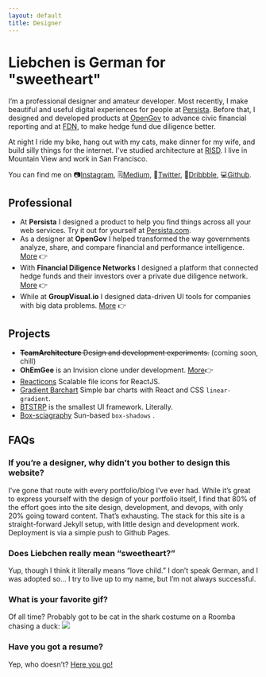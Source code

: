 ```yaml
---
layout: default
title: Designer
---
```


# Liebchen is German for "sweetheart"

I’m a professional designer and amateur developer. Most recently, I make beautiful and useful digital experiences for people at [Persista](https://persista.com). Before that, I designed and developed products at [OpenGov](https://opengov.com) to advance civic financial reporting and at [FDN](http://gofdn.com), to make hedge fund due diligence better.

At night I ride my bike, hang out with my cats, make dinner for my wife, and build silly things for the internet. I've studied architecture at [RISD](http://risd.edu). I live in Mountain View and work in San Francisco.

You can find me on 📷[Instagram](https://www.instagram.com/andrewliebchen/), 🗒[Medium](https://medium.com/@andrewliebchen), 🐣[Twitter](https://twitter.com/andrewliebchen), 🏀[Dribbble](https://dribbble.com/andrewliebchen), 💻[Github](https://github.com/andrewliebchen).


## Professional
* At **Persista** I designed a product to help you find things across all your web services. Try it out for yourself at [Persista.com](https://persista.com).
* As a designer at **OpenGov** I helped transformed the way governments analyze, share, and compare financial and performance intelligence. [More](/opengov) 👉
* With **Financial Diligence Networks** I designed a platform that connected hedge funds and their investors over a private due diligence network. [More](/fdn) 👉
* While at **GroupVisual.io** I designed data-driven UI tools for companies with big data problems. [More](/groupvisualio) 👉


## Projects
* ~~**TeamArchitecture** Design and development experiments.~~ (coming soon, chill)
* **OhEmGee** is an Invision clone under development. [More](/ohemgee)👉
* [Reacticons](https://www.npmjs.com/package/reacticons) Scalable file icons for ReactJS.
* [Gradient Barchart](https://www.npmjs.com/package/gradient-barchart) Simple bar charts with React and CSS `linear-gradient`.
* [BTSTRP](https://www.npmjs.com/package/btstrp) is the smallest UI framework. Literally.
* [Box-sciagraphy](https://www.npmjs.com/package/box-sciagraphy) Sun-based `box-shadows` .


## FAQs

### If you’re a designer, why didn’t you bother to design this website?
I’ve gone that route with every portfolio/blog I’ve ever had. While it’s great to express yourself with the design of your portfolio itself, I find that 80% of the effort goes into the site design, development, and devops, with only 20% going toward content. That’s exhausting. The stack for this site is a straight-forward Jekyll setup, with little design and development work. Deployment is via a simple push to Github Pages.

### Does Liebchen really mean “sweetheart?”
Yup, though I think it literally means “love child.” I don’t speak German, and I was adopted so... I try to live up to my name, but I’m not always successful.

### What is your favorite gif?
Of all time? Probably got to be cat in the shark costume on a Roomba chasing a duck:
![](http://i.giphy.com/Q7ZckMLgjmthK.gif)

### Have you got a resume?
Yep, who doesn’t? [Here you go!](https://www.dropbox.com/s/njhueufu0b3wpyc/Andrew%20Liebchen%20resume.pdf?dl=0)
